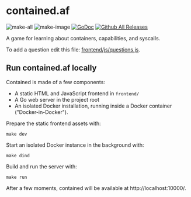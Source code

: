 # contained.af

![make-all](https://github.com/genuinetools/contained.af/workflows/make%20all/badge.svg)
![make-image](https://github.com/genuinetools/contained.af/workflows/make%20image/badge.svg)
[![GoDoc](https://img.shields.io/badge/godoc-reference-5272B4.svg?style=for-the-badge)](https://godoc.org/github.com/genuinetools/contained.af)
[![Github All Releases](https://img.shields.io/github/downloads/genuinetools/contained.af/total.svg?style=for-the-badge)](https://github.com/genuinetools/contained.af/releases)

A game for learning about containers, capabilities, and syscalls.

To add a question edit this file: [frontend/js/questions.js](frontend/js/questions.js).

<!-- START doctoc -->
<!-- END doctoc -->

## Run contained.af locally

Contained is made of a few components:

  * A static HTML and JavaScript frontend in `frontend/`
  * A Go web server in the project root
  * An isolated Docker installation, running inside a Docker container
    ("Docker-in-Docker").

Prepare the static frontend assets with:

```
make dev
```

Start an isolated Docker instance in the background with:

```
make dind
```

Build and run the server with:

```
make run
```

After a few moments, contained will be available at http://localhost:10000/.
